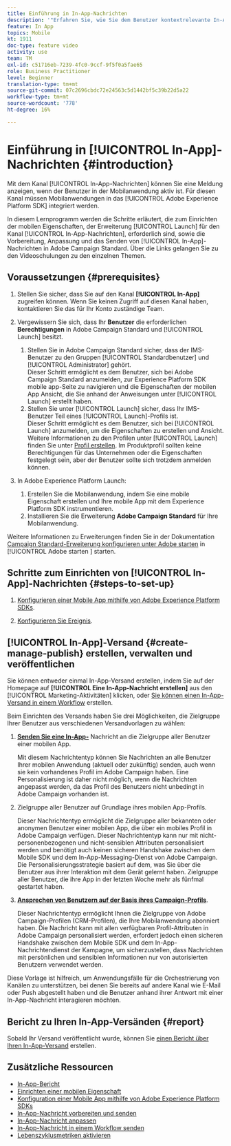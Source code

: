 ```yaml
---
title: Einführung in In-App-Nachrichten
description: '"Erfahren Sie, wie Sie dem Benutzer kontextrelevante In-App-Nachrichten als Reaktion auf das Echtzeit-Verhalten des Kunden in der mobilen Anwendung präsentieren."'
feature: In App
topics: Mobile
kt: 1911
doc-type: feature video
activity: use
team: TM
exl-id: c51716eb-7239-4fc0-9ccf-9f5f0a5fae65
role: Business Practitioner
level: Beginner
translation-type: tm+mt
source-git-commit: 07c2696cbdc72e24563c5d1442bf5c39b22d5a22
workflow-type: tm+mt
source-wordcount: '778'
ht-degree: 16%

---
```


# Einführung in [!UICONTROL In-App]-Nachrichten {#introduction}

Mit dem Kanal [!UICONTROL In-App-Nachrichten] können Sie eine Meldung anzeigen, wenn der Benutzer in der Mobilanwendung aktiv ist. Für diesen Kanal müssen Mobilanwendungen in das [!UICONTROL Adobe Experience Platform SDK] integriert werden.

In diesem Lernprogramm werden die Schritte erläutert, die zum Einrichten der mobilen Eigenschaften, der Erweiterung [!UICONTROL Launch] für den Kanal [!UICONTROL In-App-Nachrichten], erforderlich sind, sowie die Vorbereitung, Anpassung und das Senden von [!UICONTROL In-App]-Nachrichten in Adobe Campaign Standard. Über die Links gelangen Sie zu den Videoschulungen zu den einzelnen Themen.

## Voraussetzungen {#prerequisites}

1. Stellen Sie sicher, dass Sie auf den Kanal **[!UICONTROL In-App]** zugreifen können. Wenn Sie keinen Zugriff auf diesen Kanal haben, kontaktieren Sie das für Ihr Konto zuständige Team.
1. Vergewissern Sie sich, dass Ihr **Benutzer** die erforderlichen **Berechtigungen** in Adobe Campaign Standard und [!UICONTROL Launch] besitzt.

   1. Stellen Sie in Adobe Campaign Standard sicher, dass der IMS-Benutzer zu den Gruppen [!UICONTROL Standardbenutzer] und [!UICONTROL Administrator] gehört.\
      Dieser Schritt ermöglicht es dem Benutzer, sich bei Adobe Campaign Standard anzumelden, zur Experience Platform SDK mobile app-Seite zu navigieren und die Eigenschaften der mobilen App Ansicht, die Sie anhand der Anweisungen unter [!UICONTROL Launch] erstellt haben.
   1. Stellen Sie unter [!UICONTROL Launch] sicher, dass Ihr IMS-Benutzer Teil eines [!UICONTROL Launch]-Profils ist.\
      Dieser Schritt ermöglicht es dem Benutzer, sich bei [!UICONTROL Launch] anzumelden, um die Eigenschaften zu erstellen und Ansicht. Weitere Informationen zu den Profilen unter [!UICONTROL Launch] finden Sie unter [Profil erstellen](https://docs.adobelaunch.com/launch-reference/administration/user-permissions#3-create-your-product-profile). Im Produktprofil sollten keine Berechtigungen für das Unternehmen oder die Eigenschaften festgelegt sein, aber der Benutzer sollte sich trotzdem anmelden können.

1. In Adobe Experience Platform Launch:

   1. Erstellen Sie die Mobilanwendung, indem Sie eine mobile Eigenschaft erstellen und Ihre mobile App mit dem Experience Platform SDK instrumentieren.
   1. Installieren Sie die Erweiterung **Adobe Campaign Standard** für Ihre Mobilanwendung.

Weitere Informationen zu Erweiterungen finden Sie in der Dokumentation [Campaign Standard-Erweiterung konfigurieren unter Adobe starten](https://aep-sdks.gitbook.io/docs/using-mobile-extensions/adobe-campaign-standard) in [!UICONTROL Adobe starten ] starten.

## Schritte zum Einrichten von [!UICONTROL In-App]-Nachrichten {#steps-to-set-up}

1. [Konfigurieren einer Mobile App mithilfe von Adobe Experience Platform SDKs](/help/communication-channels/mobile/configure-mobile-apps-using-aep-sdk.md).

1. [Konfigurieren Sie Ereignis](/help/communication-channels/mobile/in-app/configure-events.md).

## [!UICONTROL In-App]-Versand {#create-manage-publish} erstellen, verwalten und veröffentlichen

Sie können entweder einmal In-App-Versand erstellen, indem Sie auf der Homepage auf **[!UICONTROL Eine In-App-Nachricht erstellen]** aus den [!UICONTROL Marketing-Aktivitäten] klicken, oder [Sie können einen In-App-Versand in einem Workflow](/help/communication-channels/mobile/in-app/in-app-activity.md) erstellen.

Beim Einrichten des Versands haben Sie drei Möglichkeiten, die Zielgruppe Ihrer Benutzer aus verschiedenen Versandvorlagen zu wählen:

1. [**Senden Sie eine In-App-**](/help/communication-channels/mobile/in-app/broadcast-in-app-message.md) Nachricht an die Zielgruppe aller Benutzer einer mobilen App.

   Mit diesem Nachrichtentyp können Sie Nachrichten an alle Benutzer Ihrer mobilen Anwendung (aktuell oder zukünftig) senden, auch wenn sie kein vorhandenes Profil im Adobe Campaign haben. Eine Personalisierung ist daher nicht möglich, wenn die Nachrichten angepasst werden, da das Profil des Benutzers nicht unbedingt in Adobe Campaign vorhanden ist.

1. Zielgruppe aller Benutzer auf Grundlage ihres mobilen App-Profils.

   Dieser Nachrichtentyp ermöglicht die Zielgruppe aller bekannten oder anonymen Benutzer einer mobilen App, die über ein mobiles Profil in Adobe Campaign verfügen. Dieser Nachrichtentyp kann nur mit nicht-personenbezogenen und nicht-sensiblen Attributen personalisiert werden und benötigt auch keinen sicheren Handshake zwischen dem Mobile SDK und dem In-App-Messaging-Dienst von Adobe Campaign. Die Personalisierungsstrategie basiert auf dem, was Sie über die Benutzer aus ihrer Interaktion mit dem Gerät gelernt haben. Zielgruppe aller Benutzer, die ihre App in der letzten Woche mehr als fünfmal gestartet haben.

1. [**Ansprechen von Benutzern auf der Basis ihres Campaign-Profils**](/help/communication-channels/mobile/in-app/target-users-based-on-campaign-profile.md).

   Dieser Nachrichtentyp ermöglicht Ihnen die Zielgruppe von Adobe Campaign-Profilen (CRM-Profilen), die Ihre Mobilanwendung abonniert haben. Die Nachricht kann mit allen verfügbaren Profil-Attributen in Adobe Campaign personalisiert werden, erfordert jedoch einen sicheren Handshake zwischen dem Mobile SDK und dem In-App-Nachrichtendienst der Kampagne, um sicherzustellen, dass Nachrichten mit persönlichen und sensiblen Informationen nur von autorisierten Benutzern verwendet werden.

Diese Vorlage ist hilfreich, um Anwendungsfälle für die Orchestrierung von Kanälen zu unterstützen, bei denen Sie bereits auf andere Kanal wie E-Mail oder Push abgestellt haben und die Benutzer anhand ihrer Antwort mit einer In-App-Nachricht interagieren möchten.

## Bericht zu Ihren In-App-Versänden {#report}

Sobald Ihr Versand veröffentlicht wurde, können Sie [einen Bericht über Ihren In-App-Versand](/help/communication-channels/mobile/in-app/in-app-reporting.md) erstellen.

## Zusätzliche Ressourcen

* [In-App-Bericht](https://docs.adobe.com/content/help/en/campaign-standard/using/reporting/list-of-reports/in-app-report.html)
* [Einrichten einer mobilen Eigenschaft](https://aep-sdks.gitbook.io/docs/getting-started/create-a-mobile-property)
* [Konfiguration einer Mobile App mithilfe von Adobe Experience Platform SDKs](https://helpx.adobe.com/de/campaign/kb/configuring-app-sdk.html)
* [In-App-Nachricht vorbereiten und senden](https://docs.adobe.com/content/help/en/campaign-standard/using/communication-channels/in-app-messaging/preparing-and-sending-an-in-app-message.html)
* [In-App-Nachricht anpassen](https://docs.adobe.com/content/help/en/campaign-standard/using/communication-channels/in-app-messaging/customizing-an-in-app-message.html)
* [In-App-Nachricht in einem Workflow senden](https://docs.adobe.com/content/help/en/campaign-standard/using/managing-processes-and-data/channel-activities/in-app-delivery.html)
* [Lebenszyklusmetriken aktivieren](https://aep-sdks.gitbook.io/docs/getting-started/initialize-the-sdk#enable-lifecycle-metrics)
